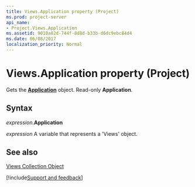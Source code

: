 ```yaml
---
title: Views.Application property (Project)
ms.prod: project-server
api_name:
- Project.Views.Application
ms.assetid: 9010a82d-744f-8d8d-b33b-d6dc9ebc84d4
ms.date: 06/08/2017
localization_priority: Normal
---
```



# Views.Application property (Project)

Gets the  **[Application](Project.Application.md)** object. Read-only **Application**.


## Syntax

_expression_.**Application**

_expression_ A variable that represents a 'Views' object.


## See also


[Views Collection Object](Project.views(object).md)

[!include[Support and feedback](~/includes/feedback-boilerplate.md)]
